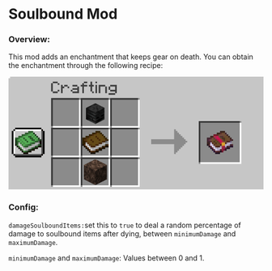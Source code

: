 # Soulbound Mod

### Overview:
This mod adds an enchantment that keeps gear on death. You can obtain the enchantment through the following recipe:

![Enchanted book recipe, requiring wither skeleton skull, book, and soul sand/soil in a vertical line](src/main/resources/assets/soulbound/soulbound_crafting.png)

### Config:
`damageSoulboundItems:`set this to `true` to deal a random percentage of damage to soulbound items after dying, between `minimumDamage` and `maximumDamage`.

`minimumDamage` and `maximumDamage`: Values between 0 and 1.
